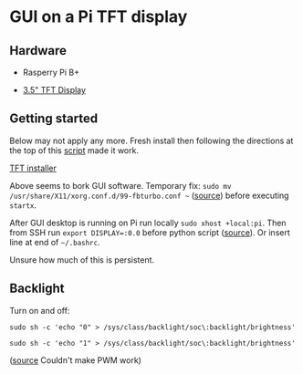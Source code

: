 # GUI on a Pi TFT display

## Hardware

* Rasperry Pi B+

* [3.5" TFT Display](https://www.adafruit.com/product/2097)

## Getting started

Below may not apply any more. Fresh install then following the directions at the top of this [script](https://github.com/adafruit/Raspberry-Pi-Installer-Scripts/blob/master/adafruit-pitft.sh) made it work.

[TFT installer](https://learn.adafruit.com/adafruit-pitft-3-dot-5-touch-screen-for-raspberry-pi/easy-install-2)

Above seems to bork GUI software. Temporary fix: `sudo mv /usr/share/X11/xorg.conf.d/99-fbturbo.conf ~` ([source](https://github.com/hypriot/x11-on-HypriotOS/issues/5)) before executing `startx`.

After GUI desktop is running on Pi run locally `sudo xhost +local:pi`. Then from SSH run `export DISPLAY=:0.0` before python script ([source](https://www.raspberrypi.org/forums/viewtopic.php?t=124021)). Or insert line at end of `~/.bashrc`.

Unsure how much of this is persistent. 

## Backlight

Turn on and off:

`sudo sh -c 'echo "0" > /sys/class/backlight/soc\:backlight/brightness'`

`sudo sh -c 'echo "1" > /sys/class/backlight/soc\:backlight/brightness'`

([source](https://learn.adafruit.com/adafruit-pitft-28-inch-resistive-touchscreen-display-raspberry-pi/backlight-control) Couldn't make PWM work)
